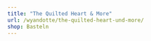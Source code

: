 ```yaml
---
title: "The Quilted Heart & More"
url: /wyandotte/the-quilted-heart-und-more/
shop: Basteln
---
```

